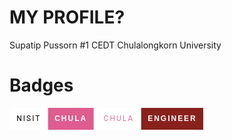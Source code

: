 # MY PROFILE?
  Supatip Pussorn
  #1 CEDT
  Chulalongkorn University
# Badges
<svg xmlns="http://www.w3.org/2000/svg" width="134.66667556762695" height="35" viewBox="0 0 134.66667556762695 35"><rect width="61.66667175292969" height="35" fill="#ffffff"/><rect x="61.66667175292969" width="73.00000381469727" height="35" fill="#de5c8e"/><text x="30.833335876464844" y="21.5" font-size="12" font-family="'Roboto', sans-serif" fill="#000000" text-anchor="middle" letter-spacing="2">NISIT</text><text x="98.16667366027832" y="21.5" font-size="12" font-family="'Montserrat', sans-serif" fill="#ffffff" text-anchor="middle" font-weight="900" letter-spacing="2">CHULA</text></svg>
<svg xmlns="http://www.w3.org/2000/svg" width="171.33333206176758" height="35" viewBox="0 0 171.33333206176758 35"><rect width="71.66666793823242" height="35" fill="#ffffff"/><rect x="71.66666793823242" width="99.66666412353516" height="35" fill="#88211c"/><text x="35.83333396911621" y="21.5" font-size="12" font-family="'Roboto', sans-serif" fill="#d77aa3" text-anchor="middle" letter-spacing="2">CHULA</text><text x="121.5" y="21.5" font-size="12" font-family="'Montserrat', sans-serif" fill="#ffffff" text-anchor="middle" font-weight="900" letter-spacing="2">ENGINEER</text></svg>

